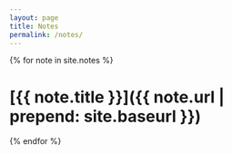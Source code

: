 ```yaml
---
layout: page
title: Notes
permalink: /notes/
---
```


{% for note in site.notes %}
# [{{ note.title }}]({{ note.url | prepend: site.baseurl }})
{% endfor %}
  
  